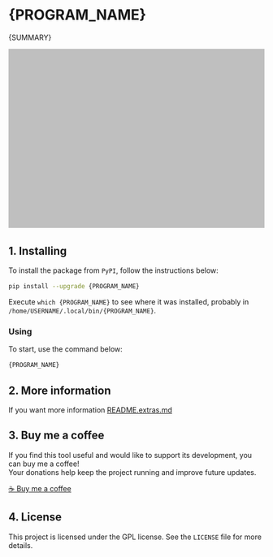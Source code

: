 # {PROGRAM_NAME}

{SUMMARY}

![logo](screenshot.png)

## 1. Installing

To install the package from `PyPI`, follow the instructions below:


```bash
pip install --upgrade {PROGRAM_NAME}
```

Execute `which {PROGRAM_NAME}` to see where it was installed, probably in `/home/USERNAME/.local/bin/{PROGRAM_NAME}`.

### Using

To start, use the command below:

```bash
{PROGRAM_NAME}
```
## 2. More information

If you want more information [README.extras.md](https://github.com/trucomanx/{REPOSITORY_NAME}/blob/main/README.extras.md)

## 3. Buy me a coffee

If you find this tool useful and would like to support its development, you can buy me a coffee!  
Your donations help keep the project running and improve future updates.  

[☕ Buy me a coffee](https://ko-fi.com/trucomanx) 

## 4. License

This project is licensed under the GPL license. See the `LICENSE` file for more details.
